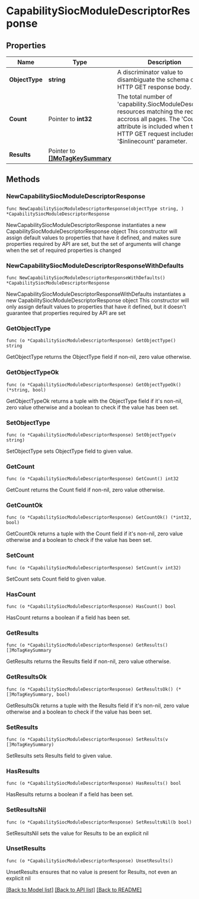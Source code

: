 # CapabilitySiocModuleDescriptorResponse

## Properties

Name | Type | Description | Notes
------------ | ------------- | ------------- | -------------
**ObjectType** | **string** | A discriminator value to disambiguate the schema of a HTTP GET response body. | 
**Count** | Pointer to **int32** | The total number of &#39;capability.SiocModuleDescriptor&#39; resources matching the request, accross all pages. The &#39;Count&#39; attribute is included when the HTTP GET request includes the &#39;$inlinecount&#39; parameter. | [optional] 
**Results** | Pointer to [**[]MoTagKeySummary**](mo.TagKeySummary.md) |  | [optional] 

## Methods

### NewCapabilitySiocModuleDescriptorResponse

`func NewCapabilitySiocModuleDescriptorResponse(objectType string, ) *CapabilitySiocModuleDescriptorResponse`

NewCapabilitySiocModuleDescriptorResponse instantiates a new CapabilitySiocModuleDescriptorResponse object
This constructor will assign default values to properties that have it defined,
and makes sure properties required by API are set, but the set of arguments
will change when the set of required properties is changed

### NewCapabilitySiocModuleDescriptorResponseWithDefaults

`func NewCapabilitySiocModuleDescriptorResponseWithDefaults() *CapabilitySiocModuleDescriptorResponse`

NewCapabilitySiocModuleDescriptorResponseWithDefaults instantiates a new CapabilitySiocModuleDescriptorResponse object
This constructor will only assign default values to properties that have it defined,
but it doesn't guarantee that properties required by API are set

### GetObjectType

`func (o *CapabilitySiocModuleDescriptorResponse) GetObjectType() string`

GetObjectType returns the ObjectType field if non-nil, zero value otherwise.

### GetObjectTypeOk

`func (o *CapabilitySiocModuleDescriptorResponse) GetObjectTypeOk() (*string, bool)`

GetObjectTypeOk returns a tuple with the ObjectType field if it's non-nil, zero value otherwise
and a boolean to check if the value has been set.

### SetObjectType

`func (o *CapabilitySiocModuleDescriptorResponse) SetObjectType(v string)`

SetObjectType sets ObjectType field to given value.


### GetCount

`func (o *CapabilitySiocModuleDescriptorResponse) GetCount() int32`

GetCount returns the Count field if non-nil, zero value otherwise.

### GetCountOk

`func (o *CapabilitySiocModuleDescriptorResponse) GetCountOk() (*int32, bool)`

GetCountOk returns a tuple with the Count field if it's non-nil, zero value otherwise
and a boolean to check if the value has been set.

### SetCount

`func (o *CapabilitySiocModuleDescriptorResponse) SetCount(v int32)`

SetCount sets Count field to given value.

### HasCount

`func (o *CapabilitySiocModuleDescriptorResponse) HasCount() bool`

HasCount returns a boolean if a field has been set.

### GetResults

`func (o *CapabilitySiocModuleDescriptorResponse) GetResults() []MoTagKeySummary`

GetResults returns the Results field if non-nil, zero value otherwise.

### GetResultsOk

`func (o *CapabilitySiocModuleDescriptorResponse) GetResultsOk() (*[]MoTagKeySummary, bool)`

GetResultsOk returns a tuple with the Results field if it's non-nil, zero value otherwise
and a boolean to check if the value has been set.

### SetResults

`func (o *CapabilitySiocModuleDescriptorResponse) SetResults(v []MoTagKeySummary)`

SetResults sets Results field to given value.

### HasResults

`func (o *CapabilitySiocModuleDescriptorResponse) HasResults() bool`

HasResults returns a boolean if a field has been set.

### SetResultsNil

`func (o *CapabilitySiocModuleDescriptorResponse) SetResultsNil(b bool)`

 SetResultsNil sets the value for Results to be an explicit nil

### UnsetResults
`func (o *CapabilitySiocModuleDescriptorResponse) UnsetResults()`

UnsetResults ensures that no value is present for Results, not even an explicit nil

[[Back to Model list]](../README.md#documentation-for-models) [[Back to API list]](../README.md#documentation-for-api-endpoints) [[Back to README]](../README.md)


